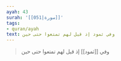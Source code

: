 ```yaml
---
ayah: 43
surah: '[[051|سورة]]'
tags:
- quran/ayah
text: وفي ثمود إذ قيل لهم تمتعوا حتى حين
---
```

> وفي [[ثمود]] إذ قيل لهم تمتعوا حتى حين
